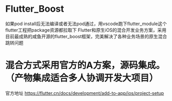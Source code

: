 # Flutter_Boost
如果pod install后无法编译或者无法pod通过，用vscode跑下flutter_module这个flutter工程把package资源都拉取下
Flutter和原生iOS的混合开发业务方案，采用目前最成熟的咸鱼开源的flutter_boost框架，完美解决了各种业务场景的原生混合跳转问题
# 混合方式采用官方的A方案，源码集成。（产物集成适合多人协调开发大项目）
官方地址  https://flutter.cn/docs/development/add-to-app/ios/project-setup
